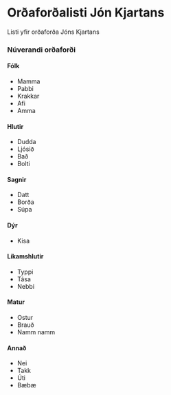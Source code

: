 # Orðaforðalisti Jón Kjartans

Listi yfir orðaforða Jóns Kjartans

### Núverandi orðaforði

#### Fólk

* Mamma
* Pabbi
* Krakkar
* Afi
* Amma

#### Hlutir

* Dudda
* Ljósið
* Bað
* Bolti

#### Sagnir

* Datt
* Borða
* Súpa

#### Dýr

* Kisa

#### Líkamshlutir

* Typpi
* Tása
* Nebbi

#### Matur

* Ostur
* Brauð
* Namm namm

#### Annað

* Nei
* Takk
* Úti
* Bæbæ
